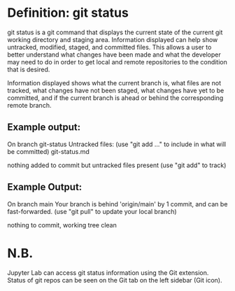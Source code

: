 # Definition: git status

git status is a git command that displays the current state of the current git working directory and staging area. Information displayed can help show untracked, modified, staged, and committed files. This allows a user to better understand what changes have been made and what the developer may need to do in order to get local and remote repositories to the condition that is desired.

Information displayed shows what the current branch is, what files are not tracked, what changes have not been staged, what changes have yet to be committed, and if the current branch is ahead or behind the corresponding remote branch.

## Example output:

On branch git-status
Untracked files:
  (use "git add <file>..." to include in what will be committed)
        git-status.md

nothing added to commit but untracked files present (use "git add" to track)

## Example Output:

On branch main
Your branch is behind 'origin/main' by 1 commit, and can be fast-forwarded.
  (use "git pull" to update your local branch)

nothing to commit, working tree clean

# N.B.

Jupyter Lab can access git status information using the Git extension. Status of git repos can be seen on the Git tab on the left sidebar (Git icon).